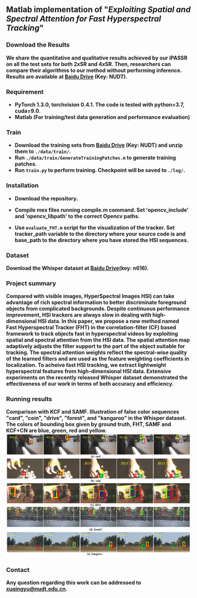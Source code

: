 ## Matlab implementation of "*Exploiting Spatial and Spectral Attention for Fast Hyperspectral Tracking*"


### Download the Results
**We share the quantitative and qualitative results achieved by our iPASSR on all the test sets for both 2xSR and 4xSR. Then, researchers can compare their algorithms to our method without performing inference. Results are available at [Baidu Drive](https://pan.baidu.com/s/1w8RtQau2RoY89jsFvMCStw) (Key: NUDT).**


### Requirement
* **PyTorch 1.3.0, torchvision 0.4.1. The code is tested with python=3.7, cuda=9.0.**
* **Matlab (For training/test data generation and performance evaluation)**

### Train
* **Download the training sets from [Baidu Drive](https://pan.baidu.com/s/173UGmmN0rtOUghIT40oy8w) (Key: NUDT) and unzip them to `./data/train/`.** 
* **Run `./data/train/GenerateTrainingPatches.m` to generate training patches.**
* **Run `train.py` to perform training. Checkpoint will be saved to  `./log/`.**



### Installation
* **Download the repository.**
* **Compile mex files running compile.m command. Set 'opencv_include' and 'opencv_libpath' to the correct Opencv paths.**

* **Use `evaluate_FHT.m` script for the visualization of the tracker. Set tracker_path variable to the directory where your source code is and base_path to the directory where you have stored the HSI sequences.**


### Dataset
**Download the Whisper dataset at [Baidu Drive](https://pan.baidu.com/share/init?surl=FY2L6L9SDKw-V-bUkuosSA)(key: n616).**

    
### Project summary
**Compared with visible images, HyperSpectral Images HSI) can take advantage of rich spectral information to better discriminate foreground objects from complicated backgrounds. Despite continuous performance improvement, HSI trackers are always slow in dealing with high-dimensional HSI data. In this paper, we propose a new method named Fast Hyperspectral Tracker (FHT) in the correlation-filter (CF) based framework to track objects fast in hyperspectral videos by exploiting spatial and spectral attention from the HSI data.  The spatial attention map adaptively adjusts the filter support to the part of the object suitable for tracking. The spectral attention weights reflect the spectral-wise quality of the learned filters and are used as the feature weighting coefficients in localization. To acheive fast HSI tracking, we extract lightweight hyperspectral features from high-dimensional HSI data. Extensive experiments on the recently released Whisper dataset demonstrated the effectiveness of our work in terms of both accuracy and efficiency.**


### Running results
**Comparison with KCF and SAMF. Illustration of false color sequences "card", "coin", "drive", "forest", and "kangaroo" in the Whisper dataset. The colors of bounding box given by ground truth, FHT, SAMF and KCF+CN are blue, green, red and yellow.**
![image](https://github.com/xuqingyu26/FHT/blob/main/images/quality.png)



### Contact
**Any question regarding this work can be addressed to [xuqingyu@nudt.edu.cn](xuqingyu@nudt.edu.cn).**

